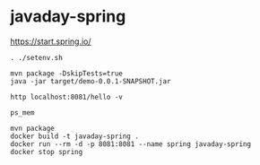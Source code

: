 # javaday-spring

https://start.spring.io/

```
. ./setenv.sh
```
```
mvn package -DskipTests=true
java -jar target/demo-0.0.1-SNAPSHOT.jar
```
```
http localhost:8081/hello -v
```
```
ps_mem
```
```
mvn package
docker build -t javaday-spring .
docker run --rm -d -p 8081:8081 --name spring javaday-spring
docker stop spring
```
